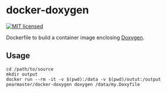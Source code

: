 # docker-doxygen

[![MIT licensed](https://img.shields.io/badge/license-MIT-blue.svg)](./LICENSE)

Dockerfile to build a container image enclosing [Doxygen](http://www.doxygen.org/).

## Usage

``` shell
cd /path/to/source
mkdir output
docker run --rm -it -v $(pwd):/data -v $(pwd)/outut:/output pearmaster/docker-doxygen doxygen /data/my.Doxyfile
```
